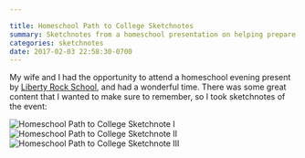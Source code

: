 ```yaml
---

title: Homeschool Path to College Sketchnotes
summary: Sketchnotes from a homeschool presentation on helping prepare children in high school for college
categories: sketchnotes
date: 2017-02-03 22:58:30-0700
---
```



My wife and I had the opportunity to attend a homeschool evening present by [Liberty Rock School](http://www.libertyrockschool.org/), and had a wonderful time. There was some great content that I wanted to make sure to remember, so I took sketchnotes of the event:

![Homeschool Path to College Sketchnote I](http://bsn.io/images/homeschool-path-to-college-sketchnote-i.jpg)
![Homeschool Path to College Sketchnote II](http://bsn.io/images/homeschool-path-to-college-sketchnote-ii.jpg)
![Homeschool Path to College Sketchnote III](http://bsn.io/images/homeschool-path-to-college-sketchnote-iii.jpg)
